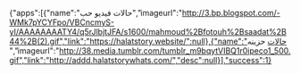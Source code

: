 {"apps":[{"name":"حالات فيديو حب","imageurl":"http://3.bp.blogspot.com/-WMk7pYCYFpo/VBCncmyS-yI/AAAAAAAATY4/q5rJlbjtJFA/s1600/mahmoud%2Bfotouh%2Bsaadat%2B44%2B(2).gif","link":"https://halatstory.website/":null},{"name":"حالات  حزينه ","imageurl":"http://38.media.tumblr.com/tumblr_m9bqytVIBQ1r0ipeco1_500.gif","link":"http://addd.halatstorywhats.com/","desc":null}],"success":1}
